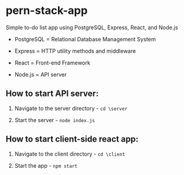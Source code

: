 # pern-stack-app

Simple to-do list app using PostgreSQL, Express, React, and Node.js

- PostgreSQL = Relational Database Management System

- Express = HTTP utility methods and middleware

- React = Front-end Framework

- Node.js = API server

## How to start API server:

1.  Navigate to the server directory - `cd \server`

2.  Start the server - `node index.js`

## How to start client-side react app:

1. Navigate to the client directory - `cd \client`

2. Start the app - `npm start`

